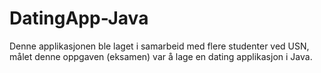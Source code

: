 # DatingApp-Java
Denne applikasjonen ble laget i samarbeid med flere studenter ved USN, målet denne oppgaven (eksamen) var å lage en dating applikasjon i Java.
